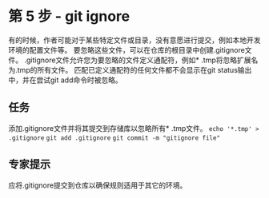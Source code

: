 # 第 5 步 - git ignore
有的时候，作者可能对于某些特定文件或目录，没有意愿进行提交，例如本地开发环境的配置文件等。 要忽略这些文件，可以在仓库的根目录中创建.gitignore文件。
.gitignore文件允许您为要忽略的文件定义通配符，例如* .tmp将忽略扩展名为.tmp的所有文件。
匹配已定义通配符的任何文件都不会显示在git status输出中，并在尝试git add命令时被忽略。

## 任务
添加.gitignore文件并将其提交到存储库以忽略所有* .tmp文件。
`echo '*.tmp' > .gitignore`
`git add .gitignore`
`git commit -m "gitignore file"`

## 专家提示
应将.gitignore提交到仓库以确保规则适用于其它的环境。
